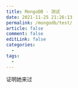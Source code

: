 ```yaml
---
title: MongoDB - 测试
date: 2021-11-25 21:26:13
permalink: /mongodb/test/
article: false
comment: false
editLink: false
categories:
  - 
tags: 
  - 
---
```


证明她来过